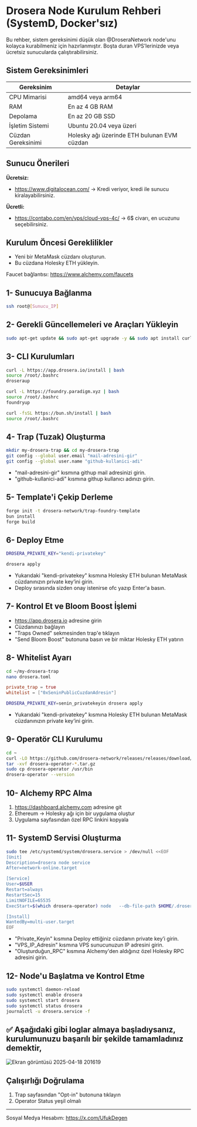 # Drosera Node Kurulum Rehberi (SystemD, Docker'sız)

Bu rehber, sistem gereksinimi düşük olan @DroseraNetwork node'unu kolayca kurabilmeniz için hazırlanmıştır. Boşta duran VPS’lerinizde veya ücretsiz sunucularda çalıştırabilirsiniz.

## Sistem Gereksinimleri

| Gereksinim              | Detaylar                                 |
|------------------------|------------------------------------------|
| CPU Mimarisi           | amd64 veya arm64                         |
| RAM                    | En az 4 GB RAM                          |
| Depolama               | En az 20 GB SSD                         |
| İşletim Sistemi        | Ubuntu 20.04 veya üzeri                 |
| Cüzdan Gereksinimi     | Holesky ağı üzerinde ETH bulunan EVM cüzdan |

## Sunucu Önerileri

**Ücretsiz:**
- https://www.digitalocean.com/ → Kredi veriyor, kredi ile sunucu kiralayabilirsiniz.

**Ücretli:**
- https://contabo.com/en/vps/cloud-vps-4c/ → 6$ civarı, en ucuzunu seçebilirsiniz.

## Kurulum Öncesi Gereklilikler

- Yeni bir MetaMask cüzdanı oluşturun.
- Bu cüzdana Holesky ETH yükleyin.

Faucet bağlantısı: https://www.alchemy.com/faucets

## 1- Sunucuya Bağlanma

```bash
ssh root@[Sunucu_IP]
```

## 2- Gerekli Güncellemeleri ve Araçları Yükleyin

```bash
sudo apt-get update && sudo apt-get upgrade -y && sudo apt install curl ufw iptables build-essential git wget lz4 jq make gcc nano automake autoconf tmux htop nvme-cli libgbm1 pkg-config libssl-dev libleveldb-dev tar clang bsdmainutils ncdu unzip libleveldb-dev -y
```

## 3- CLI Kurulumları

```bash
curl -L https://app.drosera.io/install | bash
source /root/.bashrc
droseraup
```
```bash
curl -L https://foundry.paradigm.xyz | bash
source /root/.bashrc
foundryup
```
```bash
curl -fsSL https://bun.sh/install | bash
source /root/.bashrc
```

## 4- Trap (Tuzak) Oluşturma

```bash
mkdir my-drosera-trap && cd my-drosera-trap
git config --global user.email "mail-adresini-gir"
git config --global user.name "github-kullanici-adi"
```
- "mail-adresini-gir" kısmına githup mail adresinizi girin.
- "github-kullanici-adi" kısmına githup kullanıcı adınızı girin.

## 5- Template'i Çekip Derleme

```bash
forge init -t drosera-network/trap-foundry-template
bun install
forge build
```

## 6- Deploy Etme

```bash
DROSERA_PRIVATE_KEY="kendi-privatekey"
```
```bash
drosera apply
```
- Yukarıdaki "kendi-privatekey" kısmına Holesky ETH bulunan MetaMask cüzdanınızın private key’ini girin.
- Deploy sırasında sizden onay istenirse ofc yazıp Enter'a basın.

## 7- Kontrol Et ve Bloom Boost İşlemi

- https://app.drosera.io adresine girin
- Cüzdanınızı bağlayın
- "Traps Owned" sekmesinden trap'e tıklayın
- "Send Bloom Boost" butonuna basın ve bir miktar Holesky ETH yatırın

## 8- Whitelist Ayarı

```bash
cd ~/my-drosera-trap
nano drosera.toml
```

```toml
private_trap = true
whitelist = ["0xSeninPublicCuzdanAdresin"]
```

```bash
DROSERA_PRIVATE_KEY=senin_privatekeyin drosera apply
```
- Yukarıdaki "kendi-privatekey" kısmına Holesky ETH bulunan MetaMask cüzdanınızın private key’ini girin.

## 9- Operatör CLI Kurulumu

```bash
cd ~
curl -LO https://github.com/drosera-network/releases/releases/download/v1.16.2/drosera-operator-v1.16.2-x86_64-unknown-linux-gnu.tar.gz
tar -xvf drosera-operator-*.tar.gz
sudo cp drosera-operator /usr/bin
drosera-operator --version
```

## 10- Alchemy RPC Alma

1. https://dashboard.alchemy.com adresine git
2. Ethereum → Holesky ağı için bir uygulama oluştur
3. Uygulama sayfasından özel RPC linkini kopyala

## 11- SystemD Servisi Oluşturma

```bash
sudo tee /etc/systemd/system/drosera.service > /dev/null <<EOF
[Unit]
Description=drosera node service
After=network-online.target

[Service]
User=$USER
Restart=always
RestartSec=15
LimitNOFILE=65535
ExecStart=$(which drosera-operator) node   --db-file-path $HOME/.drosera.db   --network-p2p-port 31313   --server-port 31314   --eth-rpc-url Oluşturduğun_RPC   --eth-backup-rpc-url https://1rpc.io/holesky   --drosera-address 0xea08f7d533C2b9A62F40D5326214f39a8E3A32F8   --eth-private-key Private_Keyin   --listen-address 0.0.0.0   --network-external-p2p-address VPS_IP_Adresin   --disable-dnr-confirmation true

[Install]
WantedBy=multi-user.target
EOF
```
- "Private_Keyin" kısmına Deploy ettiğiniz cüzdanın private key’i girin.
- "VPS_IP_Adresin" kısmına VPS sunucunuzun IP adresini girin.
- "Oluşturduğun_RPC" kısmına Alchemy'den aldığınız özel Holesky RPC adresini girin.

## 12- Node'u Başlatma ve Kontrol Etme

```bash
sudo systemctl daemon-reload
sudo systemctl enable drosera
sudo systemctl start drosera
sudo systemctl status drosera
journalctl -u drosera.service -f
```

## ✅ Aşağıdaki gibi loglar almaya başladıysanız, kurulumunuzu başarılı bir şekilde tamamladınız demektir,
![Ekran görüntüsü 2025-04-18 201619](https://github.com/user-attachments/assets/5d9b6c89-a2ca-49c8-bdf4-f91e77368dfa)

## Çalışırlığı Doğrulama

1. Trap sayfasından "Opt-in" butonuna tıklayın
2. Operator Status yeşil olmalı

---

Sosyal Medya Hesabım: https://x.com/UfukDegen
